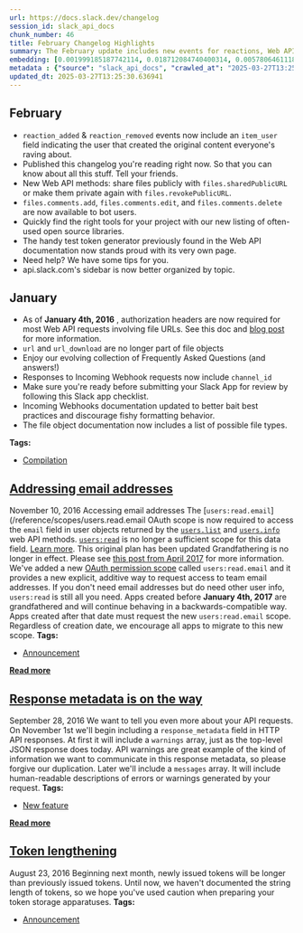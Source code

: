 ```yaml
---
url: https://docs.slack.dev/changelog
session_id: slack_api_docs
chunk_number: 46
title: February Changelog Highlights
summary: The February update includes new events for reactions, Web API methods for file sharing, and improved documentation features. Key updates are the addition of `item_user` in reaction events, new methods for managing file visibility, and enhanced organization of the API documentation and tools.
embedding: [0.001999185187742114, 0.018712084740400314, 0.005780646111816168, -0.014128057286143303, 0.01389668695628643, -0.008502863347530365, -0.03499478101730347, 0.0040598283521831036, -0.017410626634955406, 0.028921306133270264, -0.0009607296087779105, -0.031061481684446335, -0.029904630035161972, 0.007049567997455597, -0.010577967390418053, 0.04089472442865372, -0.013643626123666763, 0.015371673740446568, -0.03751093149185181, 0.003105425275862217, 0.04268784821033478, 0.009854935109615326, 0.009833243675529957, 0.0580739825963974, -0.0053432113490998745, 0.0117637412622571, -0.011973420158028603, 0.03201588615775108, 0.010281523689627647, -0.02537844516336918, 0.005784261040389538, -0.03930405527353287, -0.0048334733583033085, 0.045927032828330994, 0.011120242066681385, -0.018668701872229576, -0.004638254176825285, 0.01579103246331215, 0.04624516889452934, -0.03314381465315819, -0.05035199224948883, -0.011228696443140507, -0.0042478167451918125, 0.007960589602589607, -0.03808935731649399, 0.01451849564909935, -0.007371317595243454, -0.006619363557547331, -0.023860076442360878, 0.052636776119470596, -0.03707711398601532, -0.009348811581730843, -0.029123755171895027, 0.015877796337008476, -0.025118153542280197, -0.03586241975426674, -0.015689808875322342, 0.005404668860137463, -0.02565319836139679, 0.00020403077360242605, -0.015950100496411324, -0.02908037230372429, -0.018957914784550667, -0.05255001038312912, -0.017801063135266304, -0.004913006909191608, -0.042774610221385956, 0.015183685347437859, 0.047112807631492615, 0.02685343287885189, 0.09711774438619614, 0.04138638824224472, -0.02075103670358658, 0.00958018284291029, -0.017208177596330643, -0.02594241127371788, -0.023686548694968224, 0.06819643825292587, -0.018379488959908485, -0.006619363557547331, -0.03915944695472717, 0.017410626634955406, -0.050207387655973434, -0.04951327294111252, -0.0376555398106575, 0.01266030129045248, -0.03681682050228119, -0.0346188023686409, -0.0005002482212148607, 0.02970218099653721, -0.03178451582789421, -0.024221593514084816, -0.03531291335821152, -0.008589628152549267, 0.04011385142803192, -0.02468433417379856, -0.02653529681265354, 0.02474217675626278, -0.018321646377444267, 0.01849517412483692, 0.024351738393306732, -0.06264355033636093, -0.04482802376151085, -0.048963770270347595, 0.014692023396492004, -0.012450622394680977, 0.06275923550128937, -0.0015834415098652244, 0.040374141186475754, -0.04080796241760254, -0.13199684023857117, -0.00312530854716897, 0.007020646706223488, -0.013520710170269012, 0.005603502970188856, -0.008336566388607025, -0.02782229520380497, 0.0012400009436532855, -0.003792306175455451, -0.01920374669134617, -0.018177039921283722, -0.0281548909842968, 0.02351302094757557, -0.013824383728206158, 0.021401766687631607, -0.03343302756547928, 0.005339595954865217, -0.019550802186131477, -0.052347563207149506, -0.01975325122475624, 0.05344657227396965, 0.00378146069124341, 0.0746748074889183, -0.04980248957872391, -0.04477018117904663, -0.05399607867002487, -0.03372224047780037, -0.04656330123543739, -0.012313245795667171, -0.01300735678523779, 0.0039224522188305855, -0.061660222709178925, 0.02166205830872059, -0.0034958627074956894, -0.04364224895834923, -0.0076786065474152565, -0.016586368903517723, -0.00532875070348382, -0.02040398120880127, -0.006207235157489777, -0.06403177231550217, 0.030772268772125244, 1.070427242666483e-05, 0.009298199787735939, -0.02099686861038208, -0.038494259119033813, 0.025884568691253662, 0.10388533025979996, 0.01952188089489937, -0.003459711093455553, -0.019695408642292023, 0.044307440519332886, -0.04653438180685043, 0.00425504706799984, 0.016875581815838814, -0.013882226310670376, 0.059809260070323944, -0.029760023579001427, -0.06449451297521591, -0.034474197775125504, 0.019362814724445343, -0.03606486693024635, -0.015183685347437859, -0.005426359828561544, -0.01638391986489296, -0.027446318417787552, -0.0027764453552663326, -0.01794566959142685, 0.004714172799140215, -0.0021419841796159744, -0.005382977891713381, 0.01281936839222908, -0.05940436199307442, -0.014547416940331459, -0.0778561532497406, -0.026969118043780327, -0.04072119668126106, 0.03852317854762077, 0.03545752167701721, 0.012363857589662075, -0.012313245795667171, 0.04315058887004852, 0.03684574365615845, -0.0034560959320515394, -0.02970218099653721, -0.05685928463935852, 0.010737034492194653, -0.04138638824224472, 0.01952188089489937, 0.011040708050131798, 0.007765370421111584, 0.045232921838760376, 0.04008492827415466, -0.04407607018947601, 0.0001295810070587322, -0.026969118043780327, 0.0018563863122835755, 0.029760023579001427, -0.02135838381946087, 0.015660887584090233, 0.04231186956167221, -0.0378001444041729, -0.013940068893134594, 0.023411797359585762, -0.0352550707757473, 0.02161867544054985, -0.02560981549322605, -0.011886656284332275, -0.0001278863928746432, -0.004085134249180555, -0.010708113200962543, 0.07155130803585052, 0.04317950829863548, -0.027692150324583054, 0.01664421148598194, -0.004526184406131506, 0.02777891419827938, -0.011199775151908398, 0.007393008563667536, 0.015299370512366295, 0.002666182816028595, -0.004005600698292255, -0.012638610787689686, -0.042774610221385956, 0.024351738393306732, -0.04419175535440445, 0.026882354170084, -0.012277093715965748, 0.00724840210750699, 0.002362509025260806, 0.005419129505753517, 0.003958603832870722, -0.01827826537191868, 0.08306198567152023, -0.018032433465123177, 0.024351738393306732, -0.025783343240618706, -0.04051874950528145, 0.04474125802516937, 0.06703958660364151, 0.05755339935421944, -0.018610859289765358, 0.02131500281393528, -0.025132615119218826, 0.004605717957019806, -0.025479670614004135, -0.010896101593971252, 0.020895643159747124, 0.01887115091085434, 0.009811553172767162, 0.039998166263103485, -0.019695408642292023, -0.03947758302092552, -0.005061228293925524, -0.019709870219230652, 0.011178084649145603, 0.004956388846039772, 0.0721297338604927, -0.0012815752997994423, -0.004725018050521612, 0.032247256487607956, 0.03357763588428497, 0.029239440336823463, -0.0071688685566186905, -0.017699839547276497, -0.0017307593952864408, 0.00895837415009737, 0.042196184396743774, -0.032594311982393265, 0.014634180814027786, 0.02163313701748848, 0.010158608667552471, 0.005100995302200317, -0.02131500281393528, -0.0017072608461603522, -0.017468469217419624, 0.01787336729466915, -0.008206420578062534, 0.030743347480893135, -0.030396291986107826, -0.026115939021110535, 0.052058350294828415, -0.006167468149214983, -0.01576211117208004, -0.02198019251227379, 0.06085042655467987, 0.048414263874292374, -0.006818197667598724, 0.003810381982475519, -0.007476157508790493, 0.030974717810750008, -0.01328933984041214, 0.013940068893134594, -0.060387685894966125, 0.06952682137489319, 0.0686013326048851, -0.00866916123777628, -0.00020595132082235068, 0.0018979606684297323, -0.01602240279316902, 0.029239440336823463, -0.0028939382173120975, -0.06090826913714409, -0.04236971214413643, -0.019955700263381004, 0.0049455431289970875, 0.04962896183133125, 0.019608644768595695, -0.0041429768316447735, -0.006131316535174847, -0.0050503830425441265, -0.003973064478486776, -9.382478310726583e-05, -0.013462867587804794, 0.01499569695442915, -0.0346188023686409, 0.007541230414062738, 0.007280938792973757, 0.00386099424213171, -0.053012751042842865, 0.016904503107070923, -0.02034613862633705, 0.005397438537329435, 0.03803151473402977, -0.027634307742118835, -0.011995111592113972, -0.0007618956151418388, 0.032334018498659134, 0.013043508864939213, 0.04884808510541916, 0.012081875465810299, -0.04887700453400612, -0.04222510755062103, -0.036007024347782135, -9.33163973968476e-05, -0.0003719099040608853, 0.03863886371254921, 0.003973064478486776, -0.04653438180685043, 0.05067012831568718, -0.04396038502454758, 0.005798721686005592, 0.004150207154452801, -0.010693652555346489, -0.030049236491322517, -0.002517961198464036, 0.03265215456485748, -0.07554244995117188, -0.0013430331600829959, 0.011091320775449276, -0.040663354098796844, 0.010447821579873562, -0.007284553721547127, 0.012913363054394722, 0.023368414491415024, -0.02005692571401596, -0.010100766085088253, -0.05159560963511467, 0.029514191672205925, -0.025147074833512306, -0.0018889227649196982, 0.007468927185982466, 0.021502990275621414, -0.04251432046294212, -0.031119324266910553, 0.05000493675470352, -0.005979479756206274, 0.019088061526417732, 0.015096921473741531, 0.015906717628240585, 0.0016738205449655652, 0.020201532170176506, -0.04317950829863548, 0.00973924994468689, -0.005827642977237701, 0.01947849988937378, -0.04271676763892174, -0.007172483950853348, -0.02591348998248577, -0.000551764271222055, -0.026882354170084, 0.013086890801787376, 0.011676977388560772, 0.02005692571401596, 0.030396291986107826, 0.020910102874040604, 0.02782229520380497, 0.028357340022921562, 0.05940436199307442, -0.008423330262303352, 0.038783472031354904, 0.008249802514910698, -0.0014776979805901647, -0.013853305019438267, -0.016803277656435966, 0.012118026614189148, -0.008806537836790085, 0.029731102287769318, 0.006608518306165934, 0.02932620421051979, 0.014894472435116768, 0.014431731775403023, 0.02073657512664795, -0.027012499049305916, 0.00772198848426342, -0.018726544454693794, 0.032941367477178574, 0.04980248957872391, 0.010115226730704308, 0.027070341631770134, 0.018075816333293915, -0.043092746287584305, -0.004985310137271881, -0.04150207340717316, -0.05032307282090187, 0.009963389486074448, 0.024814480915665627, -0.026144860312342644, 0.04378685727715492, -0.07617871463298798, -0.03363547846674919, -0.043729014694690704, 0.07519539445638657, -0.02161867544054985, 0.013860535807907581, -0.026679903268814087, -0.005809567403048277, 0.05529753491282463, 0.00258845672942698, 0.00010834191925823689, 0.019044678658246994, 0.00913913268595934, -0.0008165749604813755, 0.006684436928480864, -0.051161788403987885, 0.0015554239507764578, -0.01850963570177555, -0.03522615134716034, 0.03806043788790703, 0.04286137595772743, -0.010859950445592403, -0.003918836824595928, 0.020187070593237877, -0.0032590695191174746, -0.057582318782806396, 0.007526769768446684, -0.029441889375448227, -0.0413285456597805, 0.03279675915837288, -0.018596399575471878, 0.007808752357959747, -0.026434073224663734, -0.02010030671954155, 0.04471233859658241, 0.01037551835179329, -0.06565136462450027, -0.0061530075035989285, 0.0296732597053051, -0.00549143273383379, -0.023643167689442635, 0.0650729387998581, 0.013701468706130981, -0.04852994903922081, -0.01576211117208004, -0.037829067558050156, -0.03253646939992905, 0.01574765145778656, -0.020953485742211342, 0.03583349660038948, 0.012631379999220371, 0.032565388828516006, 0.00656513636931777, -0.02135838381946087, 0.01574765145778656, 0.004500878043472767, 0.0031903814524412155, 0.03244970366358757, -0.004815397318452597, -0.0047611696645617485, 0.0038465335965156555, -0.043700091540813446, 0.0028342879377305508, 0.03453204035758972, -0.018003512173891068, -0.008936683647334576, 0.008936683647334576, -0.011879426427185535, -0.05153776705265045, 0.026679903268814087, -0.01610916666686535, -0.008271493017673492, -0.04517507925629616, 0.010693652555346489, 0.04222510755062103, 0.02127161994576454, 0.009008986875414848, -0.01328933984041214, 0.015559662133455276, -0.02938404679298401, 0.0322183333337307, -0.015964560210704803, -0.006030092015862465, 0.019970161840319633, 0.007447236217558384, -0.0328546017408371, 0.022009113803505898, 0.006138546857982874, 0.03453204035758972, 0.01879884861409664, 0.00764245493337512, -6.066695641493425e-05, 0.0020154535304754972, 0.040576592087745667, -0.00648921774700284, -0.021806664764881134, 0.0007180618122220039, -0.03054089844226837, -0.05347549542784691, -0.01237108837813139, 0.01203126274049282, -0.0005278137978166342, -0.04286137595772743, 0.021850045770406723, 0.013195345178246498, -0.02498800866305828, 0.02446742355823517, -0.023426257073879242, -0.02167651802301407, -0.019608644768595695, -0.002870439551770687, -0.006532599683851004, 0.012761525809764862, 0.012710914015769958, 0.016253773123025894, -0.030222764238715172, 0.00441049924120307, -0.007794291712343693, 0.0009634409798309207, -0.012631379999220371, 0.01638391986489296, 0.02628946676850319, 0.00971755851060152, 0.014062984846532345, -0.031032560393214226, -0.01205295417457819, -0.021387305110692978, 0.016470683738589287, -0.03667221590876579, -0.010874411091208458, -0.004240586422383785, 0.00517329853028059, -0.016600828617811203, 0.0408368818461895, 0.04505939409136772, -0.03794475272297859, 0.03427174687385559, 0.03172667324542999, 0.031697750091552734, 0.002794521162286401, -0.004226125776767731, 0.03516830876469612, 0.006138546857982874, -0.003300643991678953, -0.03239186108112335, 0.011235927231609821, -0.02196573093533516, -0.002852363744750619, 0.00787382572889328, 0.015892257913947105, 0.030049236491322517, -0.02718602679669857, -0.008343796245753765, -0.0017479313537478447, 0.027272790670394897, -0.0612553246319294, -0.0016105552203953266, -0.010570737533271313, -0.0046816361136734486, -0.012956744991242886, -0.01729494147002697, 0.001576211187057197, 0.01081656850874424, 0.015342752449214458, 0.026217162609100342, 0.0032753378618508577, 0.0012842867290601134, 0.001522887498140335, -0.0456378199160099, -0.022298326715826988, 0.017396165058016777, 0.0012264441465958953, -0.030483055859804153, -0.018365029245615005, -0.0015635581221431494, -0.03265215456485748, 0.016586368903517723, 0.026029175147414207, -0.020230453461408615, -0.026072556152939796, 0.009066829457879066, 0.0028939382173120975, 0.01732386276125908, -0.0008351026917807758, -0.024828940629959106, -0.005737264174968004, 0.029167136177420616, -0.015617504715919495, -0.002172713167965412, -0.00898729544132948, -5.2363378927111626e-05, -0.023729931563138962, -0.02472771517932415, -0.0013104965910315514, 0.014937854371964931, 0.003098194720223546, 0.031003639101982117, -0.003947758115828037, -0.07346011698246002, 0.03438743203878403, 0.020143689587712288, 0.010686422698199749, 0.004844318609684706, 0.022168179973959923, -0.011011786758899689, -0.023729931563138962, -0.0009580182377249002, 0.03855210170149803, 0.03618055209517479, 0.006312075071036816, -0.03091687522828579, 0.023541942238807678, -0.00477924570441246, 0.025248300284147263, 0.004121285863220692, 0.001161371124908328, -0.029817866161465645, -0.027330633252859116, -0.016846660524606705, -0.00509376497939229, 0.010447821579873562, -0.0036874664947390556, -0.0296732597053051, 0.037250641733407974, -0.0002639068989083171, 0.021792203187942505, -0.019276050850749016, 0.01673097535967827, -0.002774637658149004, -0.00866193138062954, 0.030483055859804153, -0.006268693134188652, 0.018639780580997467, -0.0037959213368594646, 0.0073532420210540295, -0.01483662985265255, -0.002989739878103137, 0.006753124762326479, 0.012125257402658463, 0.022659841924905777, -0.0055601210333406925, -0.06484156847000122, 0.051740214228630066, 0.04199373722076416, 0.02066427282989025, 0.01078764721751213, -0.01764199696481228, -0.01237108837813139, -0.017135873436927795, -0.007100180257111788, 0.05104610323905945, -0.008307645097374916, -0.002496270230039954, -0.03623839467763901, -0.04482802376151085, -0.013643626123666763, -0.027880137786269188, 0.03299921005964279, 0.04413391277194023, 0.011286539025604725, 0.0016747243935242295, 0.004468341823667288, -0.02163313701748848, 0.013535170815885067, -0.02653529681265354, 0.02808258682489395, 0.014164209365844727, 0.02043290250003338, 0.036007024347782135, -0.005187759175896645, -0.037221718579530716, 0.027663229033350945, -0.0039260671474039555, -0.031032560393214226, -0.010201990604400635, -0.0025920718908309937, 0.022486314177513123, -0.00764245493337512, -0.019059140235185623, 0.03123500943183899, -0.024857861921191216, -0.02257307805120945, 0.00043494932469911873, -0.011662516742944717, 0.03522615134716034, -0.0012011380167677999, -0.027099262923002243, -0.03253646939992905, -0.023961301892995834, -0.015574122779071331, 0.00879930704832077, 0.002252246718853712, -0.04075011983513832, -0.05625193938612938, 0.02468433417379856, 0.03808935731649399, -0.03155314549803734, 0.01268199272453785, 0.052376482635736465, -0.008878841064870358, 0.029196057468652725, -0.010115226730704308, 0.031119324266910553, 0.013556862249970436, -0.016152549535036087, -0.01946403831243515, 0.001489447196945548, -0.05119071155786514, 0.028198271989822388, -0.04364224895834923, 0.021850045770406723, 0.006102395243942738, -0.026462994515895844, 0.033201657235622406, 0.031379617750644684, 0.02785121649503708, -0.009616333991289139, -0.035978104919195175, 0.016846660524606705, -0.03268107399344444, 0.016542986035346985, 0.0026228008791804314, 0.01341225579380989, -0.0016096513718366623, -0.012566307559609413, 0.028935765847563744, 0.01642730087041855, 0.0037778455298393965, 0.003616970730945468, 0.006304844748228788, 0.0016683978028595448, -0.004157437477260828, 0.037539854645729065, 0.001287901890464127, 0.02477109804749489, 0.026636522263288498, -0.011257617734372616, -0.04300598055124283, -0.022370629012584686, -0.01079487707465887, 0.007975050248205662, 0.014041293412446976, -0.02623162418603897, -0.005683036521077156, -0.005513123702257872, 0.033895768225193024, -0.01702018827199936, -0.04239863529801369, 0.010368287563323975, 0.016470683738589287, -0.025494130328297615, -0.009941698983311653, 0.0008500152616761625, -0.005733648780733347, 0.0007094757747836411, 0.014605259522795677, -0.010700883343815804, -0.01979663409292698, -0.058189667761325836, -0.01512584276497364, -0.003983909729868174, -0.05952004715800285, -0.012248172424733639, -0.007772600743919611, -0.012573537416756153, -0.021098092198371887, 0.03771338239312172, 0.0008974642842076719, -0.10469512641429901, -0.011019017547369003, 0.02870439551770687, -0.012927823700010777, -0.018162580206990242, -0.00035360813490115106, 0.0012671146541833878, 0.057293105870485306, 0.01206018403172493, -0.04760446771979332, 0.04355548694729805, -0.037192799150943756, -0.012291554361581802, -0.04179128631949425, 0.006210850551724434, -0.00047223069122992456, 0.019608644768595695, 0.026940196752548218, 0.016947884112596512, 0.009363272227346897, 0.0023408180568367243, 0.030483055859804153, 0.008126886561512947, 0.02475663647055626, 0.019319431856274605, -0.016803277656435966, -7.851682312320918e-05, -0.002302858978509903, 0.04442312568426132, -0.04335303604602814, 0.03580457717180252, 0.028357340022921562, -0.0365276075899601, -0.03372224047780037, -0.028675474226474762, 0.00819918978959322, -0.009703097864985466, 0.006539830006659031, 0.0048334733583033085, -0.013911147601902485, 0.04624516889452934, -0.011792662553489208, 0.04855887219309807, 0.003980294801294804, 0.008257032372057438, 0.0038754548877477646, -0.005762570071965456, 0.00168014713563025, -0.0021148703526705503, 0.05952004715800285, 0.01910252310335636, 0.03340410813689232, 0.035659968852996826, -0.00942834559828043, -0.02534952387213707, -0.016268234699964523, -0.015429516322910786, -0.014395579695701599, 0.01819150149822235, 0.015906717628240585, 0.04407607018947601, 0.00477924570441246, -0.02848748490214348, -0.01111301127821207, 0.017439547926187515, 0.007931668311357498, -0.013397795148193836, -0.0001083984097931534, -0.00601201644167304, 0.003056620480492711, 0.0046816361136734486, 0.008437790907919407, 0.01946403831243515, -0.0077581400983035564, 0.027634307742118835, 0.022977977991104126, 0.018408410251140594, -0.02501692995429039, 0.00748338783159852, -0.04471233859658241, 0.060387685894966125, -0.00355912814848125, 0.0488191619515419, 0.028501946479082108, 0.025826726108789444, 0.018610859289765358, 0.005057613365352154, 0.005335981026291847, 0.007989510893821716, -0.029167136177420616, 0.04893484711647034, 0.008719773963093758, 0.01762753538787365, 0.0018600014736875892, -0.024250514805316925, -0.002507115714251995, 0.006890500895678997, 0.014222051948308945, 0.01913144439458847, -0.017381705343723297, 0.01404852420091629, 0.01065750140696764, 0.017063569277524948, -0.013065199367702007, -0.01468479260802269, -0.01129376981407404, 0.016282694414258003, 0.012009572237730026, -0.03392469137907028, 0.03314381465315819, -0.0069519588723778725, -0.01756969280540943, 0.015993481501936913, 0.040952567011117935, -0.031379617750644684, 0.017511850222945213, 0.046187326312065125, -0.010997326113283634, 0.022674303501844406, 0.014222051948308945, -0.008727003820240498, 0.011496218852698803, -0.017772141844034195, 0.06270138919353485, -0.00580595200881362, 0.022992437705397606, 0.04317950829863548, 0.001890730345621705, 0.002604725072160363, -0.01531383115798235, 0.015631966292858124, 0.02559535577893257, -0.027909059077501297, 0.0037995364982634783, -0.00898006558418274, 0.0077870613895356655, 0.03482125326991081, -0.025465209037065506, -0.031321775168180466, 0.018408410251140594, -0.006626593880355358, -0.037279561161994934, 0.011380533687770367, 0.0002555468527134508, 0.014453422278165817, 0.00011839659418910742, -0.05850780010223389, 0.024178210645914078, -0.017078030854463577, 0.009594643488526344, -0.007729218807071447, -0.027301711961627007, -0.024019144475460052, 0.03305705264210701, -0.026072556152939796, 0.007664145901799202, 0.001529213972389698, -0.030136000365018845, -0.047691233456134796, 0.01850963570177555, -0.004197204485535622, 0.037915829569101334, 0.005950558464974165, 0.009211435914039612, 0.003983909729868174, -0.0031018101144582033, -0.042485397309064865, -0.016542986035346985, -0.031379617750644684, 0.025494130328297615, 0.01639837957918644, 0.01790228858590126, 0.016875581815838814, 0.032305099070072174, -0.0038863003719598055, 0.04202265664935112, -0.003842918435111642, 0.031148245558142662, 0.04798044636845589, 0.032941367477178574, 0.006702512502670288, 0.009168053977191448, -0.009934468194842339, -0.000505219039041549, 0.011091320775449276, -0.00940665416419506, -0.011026247404515743, 0.01975325122475624, -0.029514191672205925, 0.024814480915665627, 0.00848117284476757, 0.05633870139718056, 0.01252292562276125, 0.027417397126555443, -0.04638977348804474, -0.0272004883736372, 0.0013114004395902157, -0.011633595451712608, -0.010520124807953835, 0.019088061526417732, 0.0315820649266243, 0.028921306133270264, 0.007027877029031515, 0.019955700263381004, -0.010686422698199749, 0.01787336729466915, -0.0513642393052578, 0.005708342418074608, 0.040952567011117935, 0.013499019667506218, 0.005628808867186308, -0.0011821583611890674, -0.029875708743929863, 0.0006593153811991215, -0.039072684943675995, 0.020490745082497597, -0.007497848477214575, -0.019290510565042496, 0.009789861738681793, -0.030136000365018845, -0.02070765383541584, 0.0015698845963925123, -0.014742635190486908, -0.019840015098452568, -0.015024618245661259, 0.03768445923924446, -0.008784846402704716, -0.02468433417379856, -0.0071688685566186905, -0.01608024537563324, -0.0007677702815271914, -0.02127161994576454, -0.034763410687446594, -0.010107995942234993, 0.04141530767083168, -0.0059650191105902195, 0.023715469986200333, 0.005842103622853756, 0.005256447475403547, 0.022385090589523315, 0.0038935306947678328, 0.020259374752640724, 0.002373354509472847, -0.009305429644882679, -0.023296112194657326, 0.0402006134390831, 0.02592794969677925, 0.020794417709112167, -0.0008107003523036838, -0.002353471238166094, 0.013029048219323158, 0.028820080682635307, 0.006380762904882431, 0.015386134386062622, 0.01918928697705269, -0.007548460736870766, 0.033201657235622406, 0.045869190245866776, 0.011886656284332275, 0.014822169207036495, 0.018986836075782776, 0.029239440336823463, 0.014576338231563568, -0.008372717536985874, -0.02130054123699665, -0.004265892319381237, -0.0046201786026358604, 0.010332136414945126, 0.01759861409664154, 0.015617504715919495, -0.03346195071935654, 0.053301963955163956, -0.014720944687724113, 0.04971572384238243, -0.003448865609243512, -0.02868993580341339, -0.004399653524160385, 0.009442806243896484, 0.008813767693936825, -0.013405025005340576, -0.019015757367014885, -0.044047147035598755, 0.012696453370153904, -0.0011188930366188288, -0.020013542845845222, -0.02500246837735176, 0.012277093715965748, -0.012790447100996971, -0.00625061709433794, -0.021878967061638832, 0.0320737287402153, 0.03554428368806839, -0.0031108479015529156, -0.010129687376320362, 0.00037507317028939724, -0.01882776990532875, 0.001941342605277896, -0.011351612396538258, 0.01796013116836548, -0.029817866161465645, 0.012935053557157516, 0.005419129505753517, 0.018741006031632423, 0.00817026849836111, 0.010700883343815804, 0.004587641917169094, 0.0028957456815987825, 0.0020244913175702095, 0.022009113803505898, 0.012869981117546558, -0.024959087371826172, -0.0059324828907847404, 0.006839888636022806, 0.03774230182170868, -0.000815671170130372, -0.005780646111816168, -0.01703464798629284, 0.0008482076809741557, 0.007693067193031311, 0.0021980192977935076, -0.013535170815885067, 0.018104737624526024, 0.01603686437010765, 0.04916621744632721, 0.04361332952976227, 0.018046895042061806, 0.011944498866796494, 0.00801120139658451, 0.005288983695209026, 0.008575166575610638, 0.014446192421019077, -0.01756969280540943, -0.015921179205179214, 0.006998955737799406, -0.060734741389751434, 0.002559535438194871, -0.012942284345626831, -0.0073857782408595085, 0.005187759175896645, -0.021777743473649025, -0.011047938838601112, 0.004949158523231745, -0.00832933560013771, 0.0025830341037362814, 0.029196057468652725, -0.0060698590241372585, -0.00010591298632789403, 0.01668759249150753, 0.0030367369763553143, 0.006716973148286343, 0.09839028120040894, -0.023064741864800453, 0.004294814076274633, 0.030396291986107826, 0.002107640029862523, 0.008965604938566685, -0.014417271129786968, 0.051740214228630066, -0.020244913175702095, -0.014981236308813095, -0.0003554157156031579, 0.02412036806344986, 0.011669746600091457, 0.022457392886281013, -0.015530740842223167, -0.003372947219759226, -0.03713495656847954, 0.06536214798688889, 0.0040598283521831036, 0.019970161840319633, 0.006463911850005388, 0.0309457965195179, -0.004443035461008549, -0.0027077572885900736, 0.009630794636905193, -0.029499731957912445, 0.027359554544091225, -0.014800477772951126, 0.03519722819328308, -0.0027113724499940872, -0.008763155899941921, -0.022312786430120468, 0.02034613862633705, 0.02037505991756916, -0.021878967061638832, -0.03794475272297859, -0.01665867120027542, 0.01642730087041855, 0.01003569271415472, 0.0035826268140226603, -0.005925252567976713, -0.022630920633673668, 0.02196573093533516, 0.009833243675529957, -0.020779957994818687, 0.005574581678956747, 0.0028849001973867416, -0.03982463851571083, 0.019001297652721405, -0.02560981549322605, -0.014851090498268604, 0.0036386616993695498, 0.016456222161650658, -0.006030092015862465, 0.001019475981593132, 0.0011432953178882599, 0.019261589273810387, 0.02689681388437748, -0.020953485742211342, -0.0073532420210540295, -0.006156622897833586, 0.03088795393705368, -0.011091320775449276, -0.009833243675529957, 0.003586241975426674, -0.0074906181544065475, -0.008293184451758862, 0.00580233708024025, -0.009891086257994175, 0.0034325974993407726, 0.013773771934211254, -0.013477328233420849, -0.015545201487839222, 0.029485270380973816, -0.0027674073353409767, -0.019001297652721405, -0.0253639854490757, 0.003813997143879533, -0.01021645125001669, 0.006319305393844843, -0.0038573790807276964, -0.006460296455770731, 0.012248172424733639, 0.03852317854762077, -0.034156061708927155, 0.005187759175896645, 0.01081656850874424, -0.00898729544132948, -0.019362814724445343, -0.002235978376120329, 0.006351841613650322, -0.017772141844034195, 0.039448659867048264, 0.028342878445982933, -0.0016105552203953266, 0.00044986186549067497, -0.007844904437661171, -0.0009426538017578423, 0.004349041264504194, -0.008857149630784988, 0.024279436096549034, 0.014301585033535957, -0.013744850642979145, 0.01573318988084793, 0.010751495137810707, 0.02410590834915638, -0.03982463851571083, -0.010230911895632744, 0.007255632430315018, 0.015950100496411324, -0.013636395335197449, 0.008343796245753765, 0.01884222961962223, 0.0389280766248703, 0.01855301670730114, 0.005350441671907902, 0.0009444613824598491, 0.006814582739025354, -0.01145283691585064, -0.029731102287769318, 0.035717811435461044, 0.00819195993244648, -0.006322920322418213, 0.0030258914921432734, -0.039708953350782394, -0.00764245493337512, 0.0069844950921833515, -0.00477924570441246, -0.016615290194749832, 0.01884222961962223, 0.009457266889512539, -0.001988339703530073, -0.0045731812715530396, -0.023657627403736115, -0.006398838944733143, 0.00863301008939743, 0.0011550446506589651, -0.011199775151908398, -0.012645840644836426, 0.013903917744755745, -0.040952567011117935, 0.0400560088455677, 0.007707527838647366, 0.016470683738589287, -0.0047575547359883785, -0.00819918978959322, -0.014851090498268604, -0.013282109051942825, 0.0037670000456273556, -0.019565263763070107, -0.02659313939511776, -0.007512309122830629, 0.019290510565042496, 0.011214235797524452, 0.03302812948822975, -0.042456477880477905, 0.015415055677294731, -0.02626054547727108, -0.016904503107070923, 0.003226533066481352, 0.006966419517993927, -0.026361769065260887, -0.04581134766340256, -0.03343302756547928, 0.02562427707016468, 0.004753939341753721, -1.7030808521667495e-05, 0.008683621883392334, 0.006236156448721886, 0.018726544454693794, -0.014062984846532345, -0.027026960626244545, -0.02254415675997734, 0.04719956964254379, 0.02630392648279667, 0.004735863767564297, -0.018075816333293915, 0.019912319257855415, -0.017121411859989166, -0.019868936389684677, -0.0376555398106575, -0.030338449403643608, 0.021242698654532433, 0.008372717536985874, 0.0061783138662576675, -0.017815524712204933, 0.009421114809811115, -0.028892384842038155, -0.01063580997288227, 0.0306276623159647, 0.0033530639484524727, 0.00926927849650383, -0.029788944870233536, -0.018422871828079224, 0.05737987160682678, 0.008755925111472607, 0.0320737287402153, 0.009515109471976757, 0.02412036806344986, -0.036325160413980484, -0.034792330116033554, 0.022761067375540733, -0.03181343525648117, 0.001185773522593081, 0.018017973750829697, 0.005538430064916611, 0.010071844793856144, -0.016904503107070923, -0.018365029245615005, 0.010158608667552471, -0.046187326312065125, -0.0031108479015529156, 0.022486314177513123, 0.026072556152939796, 0.013325490988790989, 0.00196845643222332, -0.025754421949386597, 0.015270449221134186, 0.0004880470223724842, -0.05040983483195305, -0.03178451582789421, 0.016933424398303032, 0.003673005849123001, -0.03172667324542999, 0.03808935731649399, 0.003409098833799362, -0.001651225727982819, 0.004265892319381237, -0.00719417491927743, -0.017367243766784668, 0.023888997733592987, -0.035688892006874084, -0.017757682129740715, -0.0050539979711174965, -0.004291198682039976, -0.0004907583934254944, -0.006427760235965252, -0.00772198848426342, 0.03392469137907028, -0.00402006134390831, 0.00425504706799984, -0.0025251915212720633, -0.01079487707465887, 0.036267317831516266, 0.004103210289031267, -0.005079304333776236, 0.016571907326579094, 0.005755339749157429, -0.0029644337482750416, 0.012392778880894184, 0.012089105322957039, 0.006210850551724434, -0.0018491559894755483, -0.04410498961806297, -0.040605511516332626, -0.006434990558773279, -0.004725018050521612, 0.016152549535036087, 0.019883397966623306, -0.0025541128125041723, -0.027547543868422508, 0.01050566416233778, 0.005476972088217735, -0.020967945456504822, -0.042745690792798996, 0.009912777692079544, 0.01858193799853325, -0.021401766687631607, -0.025233838707208633, 0.028979148715734482, -0.009811553172767162, 0.012414470314979553, -0.006691667251288891, 0.015371673740446568, 0.01943511702120304, -0.0053468262776732445, 0.02534952387213707, -0.01600794307887554, -0.0042803529649972916, -0.03282568231225014, 0.012718143872916698, 0.02595687098801136, -0.00030977430287748575, -0.01910252310335636, -0.0036603526677936316, 0.0066591305658221245, -0.006615748628973961, 0.00556735135614872, 0.037857986986637115, 0.011394994333386421, 0.004106825217604637, 0.00485877925530076, 0.0020696809515357018, -0.009985080920159817, 0.013231497257947922, 0.02445296384394169, 0.005599887575954199, 0.006836273707449436, -0.010859950445592403, -0.00254868995398283, -0.005108225625008345, -0.021690979599952698, 0.017728760838508606, -0.004114055540412664, -0.008155807852745056, 0.05862348526716232, 0.0026228008791804314, 0.05549998581409454, -0.026376230642199516, -0.026737747713923454, 0.03117716684937477, 0.0019196516368538141, -0.005867409985512495, -0.001268018502742052, -0.011250387877225876, 0.00942834559828043, 0.01571873016655445, 0.008206420578062534, 0.02040398120880127, 0.01762753538787365, 0.02284783124923706, -0.005636039189994335, 0.020548587664961815, -0.01697680540382862, 0.013665316626429558, 0.008596858009696007, -0.01249400433152914, 0.004211665131151676, 0.000605087960138917, -0.02072211541235447, -0.0013656278606504202, 0.033866848796606064, 0.01887115091085434, -0.04300598055124283, 0.006698897574096918, 0.012269863858819008, 0.031061481684446335, 0.014908933080732822, 0.014626950025558472, -0.04852994903922081, -0.022023573517799377, 0.00801120139658451, 0.006109625566750765, 0.005914406850934029, 0.009732019156217575, 0.05801614001393318, 0.007895516231656075, -0.011221466585993767, 0.01668759249150753, -0.040923647582530975, 0.009153593331575394, 0.013788232579827309, 0.021474068984389305, 0.006268693134188652, -0.012891671620309353, 0.04349764436483383, 0.011655285954475403, -0.02876223810017109, 0.019840015098452568, -0.015631966292858124, -0.016586368903517723, -0.006359071936458349, -0.0015635581221431494, 0.0021600599866360426, -0.007306244689971209, -0.01576211117208004, 0.012790447100996971, -0.00973924994468689, 0.01634053699672222, 0.031032560393214226, -0.002342625753954053, -0.0299913939088583, 0.010476742871105671, -0.027070341631770134, 0.025855647400021553, -0.034734487533569336, -0.0034325974993407726, -0.002785483142361045, 0.01765645667910576, -0.02533506415784359, 0.010888871736824512, 0.0022160951048135757, 0.017801063135266304, 0.00864023994654417, 0.04361332952976227, -0.029224978759884834, -0.019536342471837997, 0.01667313277721405, 0.0004274930397514254]
metadata : {"source": "slack_api_docs", "crawled_at": "2025-03-27T13:25:28.994458", "url_path": "/changelog", "chunk_size": 4743}
updated_dt: 2025-03-27T13:25:30.636941
---
```

## February[​](https://docs.slack.dev/changelog#february "Direct link to February")
  * `reaction_added` & `reaction_removed` events now include an `item_user` field indicating the user that created the original content everyone's raving about.
  * Published this changelog you're reading right now. So that you can know about all this stuff. Tell your friends.
  * New Web API methods: share files publicly with `files.sharedPublicURL` or make them private again with `files.revokePublicURL`.
  * `files.comments.add`, `files.comments.edit`, and `files.comments.delete` are now available to bot users.
  * Quickly find the right tools for your project with our new listing of often-used open source libraries.
  * The handy test token generator previously found in the Web API documentation now stands proud with its very own page.
  * Need help? We have some tips for you.
  * api.slack.com's sidebar is now better organized by topic.


## January[​](https://docs.slack.dev/changelog#january "Direct link to January")
  * As of **January 4th, 2016** , authorization headers are now required for most Web API requests involving file URLs. See this doc and [blog post](https://medium.com/slack-developer-blog/important-changes-to-files-in-the-web-api-eb38f2a9c1e7) for more information.
  * `url` and `url_download` are no longer part of file objects
  * Enjoy our evolving collection of Frequently Asked Questions (and answers!)
  * Responses to Incoming Webhook requests now include `channel_id`
  * Make sure you're ready before submitting your Slack App for review by following this Slack app checklist.
  * Incoming Webhooks documentation updated to better bait best practices and discourage fishy formatting behavior.
  * The file object documentation now includes a list of possible file types.


**Tags:**
  * [Compilation](https://docs.slack.dev/changelog/tags/compilation)


## [Addressing email addresses](https://docs.slack.dev/changelog/2016-11-10-addressing-email-addresses)
November 10, 2016
Accessing email addresses
The [`users:read.email`](/reference/scopes/users.read.email OAuth scope is now required to access the `email` field in user objects returned by the [`users.list`](https://docs.slack.dev/reference/methods/users.list) and [`users.info`](https://docs.slack.dev/reference/methods/users.info) web API methods. [`users:read`](https://docs.slack.dev/reference/scopes/users.read) is no longer a sufficient scope for this data field. [Learn more](https://docs.slack.dev/changelog/2017-04-narrowing-email-access).
This original plan has been updated
Grandfathering is no longer in effect. Please see [this post from April 2017](https://docs.slack.dev/changelog/2017-04-narrowing-email-access) for more information.
We've added a new [OAuth permission scope](https://docs.slack.dev/legacy/legacy-authentication/legacy-oauth-scopes) called `users:read.email` and it provides a new explicit, additive way to request access to team email addresses. If you don't need email addresses but do need other user info, `users:read` is still all you need.
Apps created before **January 4th, 2017** are grandfathered and will continue behaving in a backwards-compatible way. Apps created after that date must request the new `users:read.email` scope. Regardless of creation date, we encourage all apps to migrate to this new scope.
**Tags:**
  * [Announcement](https://docs.slack.dev/changelog/tags/announcement)


[**Read more**](https://docs.slack.dev/changelog/2016-11-10-addressing-email-addresses)
## [Response metadata is on the way](https://docs.slack.dev/changelog/2016/09/28/response-metadata-is-on-the-way)
September 28, 2016
We want to tell you even more about your API requests. On November 1st we'll begin including a `response_metadata` field in HTTP API responses.
At first it will include a `warnings` array, just as the top-level JSON response does today. API warnings are great example of the kind of information we want to communicate in this response metadata, so please forgive our duplication.
Later we'll include a `messages` array. It will include human-readable descriptions of errors or warnings generated by your request.
**Tags:**
  * [New feature](https://docs.slack.dev/changelog/tags/new-feature)


[**Read more**](https://docs.slack.dev/changelog/2016/09/28/response-metadata-is-on-the-way)
## [Token lengthening](https://docs.slack.dev/changelog/2016/08/23/token-lengthening)
August 23, 2016
Beginning next month, newly issued tokens will be longer than previously issued tokens.
Until now, we haven't documented the string length of tokens, so we hope you've used caution when preparing your token storage apparatuses.
**Tags:**
  * [Announcement](https://docs.slack.dev/changelog/tags/announcement)